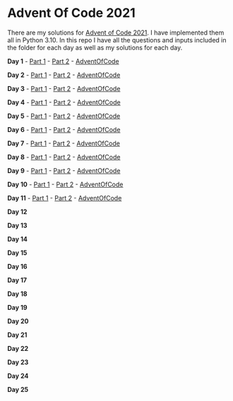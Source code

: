 # Advent Of Code 2021

There are my solutions for [Advent of Code 2021](https://adventofcode.com/2021/). I have implemented them all in Python 3.10. In this repo I have all the questions and inputs included in the folder for each day as well as my solutions for each day.

**Day 1**  - [Part 1](Day_1/Part_1/) - [Part 2](Day_1/Part_2/) - [AdventOfCode](https://adventofcode.com/2021/day/1)

**Day 2**  - [Part 1](Day_2/Part_1/) - [Part 2](Day_2/Part_2/) - [AdventOfCode](https://adventofcode.com/2021/day/2)

**Day 3**  - [Part 1](Day_3/Part_1/) - [Part 2](Day_3/Part_2/) - [AdventOfCode](https://adventofcode.com/2021/day/3)

**Day 4**  - [Part 1](Day_4/Part_1/) - [Part 2](Day_4/Part_2/) - [AdventOfCode](https://adventofcode.com/2021/day/4)

**Day 5**  - [Part 1](Day_5/Part_1/) - [Part 2](Day_5/Part_2/) - [AdventOfCode](https://adventofcode.com/2021/day/5)

**Day 6**  - [Part 1](Day_6/Part_1/) - [Part 2](Day_6/Part_2/) - [AdventOfCode](https://adventofcode.com/2021/day/6)

**Day 7**  - [Part 1](Day_7/Part_1/) - [Part 2](Day_7/Part_2/) - [AdventOfCode](https://adventofcode.com/2021/day/7)

**Day 8**  - [Part 1](Day_8/Part_1/) - [Part 2](Day_8/Part_2/) - [AdventOfCode](https://adventofcode.com/2021/day/8)

**Day 9**  - [Part 1](Day_9/Part_1/) - [Part 2](Day_9/Part_2/) - [AdventOfCode](https://adventofcode.com/2021/day/9)

**Day 10**  - [Part 1](Day_10/Part_1/) - [Part 2](Day_10/Part_2/) - [AdventOfCode](https://adventofcode.com/2021/day/10)

**Day 11**  - [Part 1](Day_11/Part_1/) - [Part 2](Day_11/Part_2/) - [AdventOfCode](https://adventofcode.com/2021/day/11)

**Day 12**  <!-- - [Part 1](Day_12/Part_1/) - [Part 2](Day_12/Part_2/) - [AdventOfCode](https://adventofcode.com/2021/day/12) -->

**Day 13**  <!-- - [Part 1](Day_13/Part_1/) - [Part 2](Day_13/Part_2/) - [AdventOfCode](https://adventofcode.com/2021/day/13) -->

**Day 14**  <!-- - [Part 1](Day_14/Part_1/) - [Part 2](Day_14/Part_2/) - [AdventOfCode](https://adventofcode.com/2021/day/14) -->

**Day 15**  <!-- - [Part 1](Day_15/Part_1/) - [Part 2](Day_15/Part_2/) - [AdventOfCode](https://adventofcode.com/2021/day/15) -->

**Day 16**  <!-- - [Part 1](Day_16/Part_1/) - [Part 2](Day_16/Part_2/) - [AdventOfCode](https://adventofcode.com/2021/day/16) -->

**Day 17**  <!-- - [Part 1](Day_17/Part_1/) - [Part 2](Day_17/Part_2/) - [AdventOfCode](https://adventofcode.com/2021/day/17) -->

**Day 18**  <!-- - [Part 1](Day_18/Part_1/) - [Part 2](Day_18/Part_2/) - [AdventOfCode](https://adventofcode.com/2021/day/18) -->

**Day 19**  <!-- - [Part 1](Day_19/Part_1/) - [Part 2](Day_19/Part_2/) - [AdventOfCode](https://adventofcode.com/2021/day/19) -->

**Day 20**  <!-- - [Part 1](Day_20/Part_1/) - [Part 2](Day_20/Part_2/) - [AdventOfCode](https://adventofcode.com/2021/day/20) -->

**Day 21**  <!-- - [Part 1](Day_21/Part_1/) - [Part 2](Day_21/Part_2/) - [AdventOfCode](https://adventofcode.com/2021/day/21) -->

**Day 22**  <!-- - [Part 1](Day_22/Part_1/) - [Part 2](Day_22/Part_2/) - [AdventOfCode](https://adventofcode.com/2021/day/22) -->

**Day 23**  <!-- - [Part 1](Day_23/Part_1/) - [Part 2](Day_23/Part_2/) - [AdventOfCode](https://adventofcode.com/2021/day/23) -->

**Day 24**  <!-- - [Part 1](Day_24/Part_1/) - [Part 2](Day_24/Part_2/) - [AdventOfCode](https://adventofcode.com/2021/day/24) -->

**Day 25**  <!-- - [Part 1](Day_25/Part_1/) - [Part 2](Day_25/Part_2/) - [AdventOfCode](https://adventofcode.com/2021/day/25) -->
